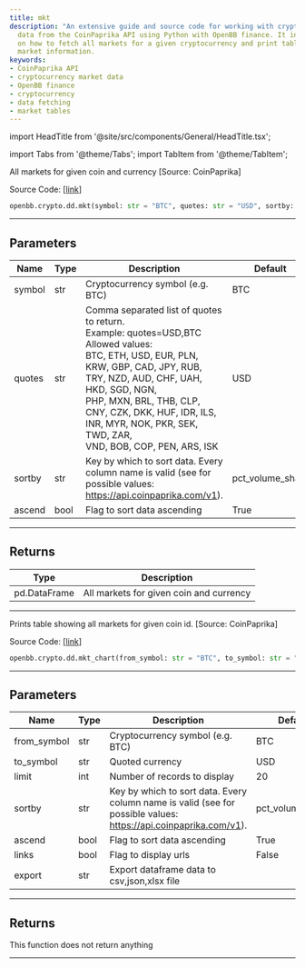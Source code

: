 ```yaml
---
title: mkt
description: "An extensive guide and source code for working with cryptocurrency market"
  data from the CoinPaprika API using Python with OpenBB finance. It includes sections
  on how to fetch all markets for a given cryptocurrency and print tables that display
  market information.
keywords:
- CoinPaprika API
- cryptocurrency market data
- OpenBB finance
- cryptocurrency
- data fetching
- market tables
---
```


import HeadTitle from '@site/src/components/General/HeadTitle.tsx';

<HeadTitle title="crypto.dd.mkt - Reference | OpenBB SDK Docs" />

import Tabs from '@theme/Tabs';
import TabItem from '@theme/TabItem';

<Tabs>
<TabItem value="model" label="Model" default>

All markets for given coin and currency [Source: CoinPaprika]

Source Code: [[link](https://github.com/OpenBB-finance/OpenBBTerminal/tree/main/openbb_terminal/cryptocurrency/due_diligence/coinpaprika_model.py#L176)]

```python
openbb.crypto.dd.mkt(symbol: str = "BTC", quotes: str = "USD", sortby: str = "pct_volume_share", ascend: bool = True)
```

---

## Parameters

| Name | Type | Description | Default | Optional |
| ---- | ---- | ----------- | ------- | -------- |
| symbol | str | Cryptocurrency symbol (e.g. BTC) | BTC | True |
| quotes | str | Comma separated list of quotes to return.<br/>Example: quotes=USD,BTC<br/>Allowed values:<br/>BTC, ETH, USD, EUR, PLN, KRW, GBP, CAD, JPY, RUB, TRY, NZD, AUD, CHF, UAH, HKD, SGD, NGN,<br/>PHP, MXN, BRL, THB, CLP, CNY, CZK, DKK, HUF, IDR, ILS, INR, MYR, NOK, PKR, SEK, TWD, ZAR,<br/>VND, BOB, COP, PEN, ARS, ISK | USD | True |
| sortby | str | Key by which to sort data. Every column name is valid (see for possible values:<br/>https://api.coinpaprika.com/v1). | pct_volume_share | True |
| ascend | bool | Flag to sort data ascending | True | True |


---

## Returns

| Type | Description |
| ---- | ----------- |
| pd.DataFrame | All markets for given coin and currency |
---

</TabItem>
<TabItem value="view" label="Chart">

Prints table showing all markets for given coin id. [Source: CoinPaprika]

Source Code: [[link](https://github.com/OpenBB-finance/OpenBBTerminal/tree/main/openbb_terminal/cryptocurrency/due_diligence/coinpaprika_view.py#L230)]

```python
openbb.crypto.dd.mkt_chart(from_symbol: str = "BTC", to_symbol: str = "USD", limit: int = 20, sortby: str = "pct_volume_share", ascend: bool = True, links: bool = False, export: str = "")
```

---

## Parameters

| Name | Type | Description | Default | Optional |
| ---- | ---- | ----------- | ------- | -------- |
| from_symbol | str | Cryptocurrency symbol (e.g. BTC) | BTC | True |
| to_symbol | str | Quoted currency | USD | True |
| limit | int | Number of records to display | 20 | True |
| sortby | str | Key by which to sort data. Every column name is valid (see for possible values:<br/>https://api.coinpaprika.com/v1). | pct_volume_share | True |
| ascend | bool | Flag to sort data ascending | True | True |
| links | bool | Flag to display urls | False | True |
| export | str | Export dataframe data to csv,json,xlsx file |  | True |


---

## Returns

This function does not return anything

---

</TabItem>
</Tabs>
